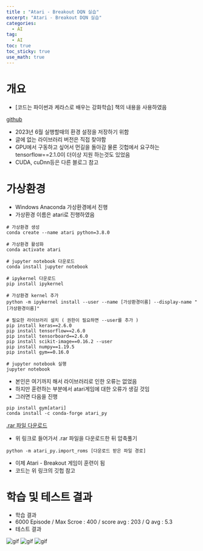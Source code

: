```yaml
---
title : "Atari - Breakout DQN 실습"
excerpt: "Atari - Breakout DQN 실습"
categories:
  - AI
tag:
  - AI
toc: true
toc_sticky: true
use_math: true
---
```


# 개요
- [코드는 파이썬과 케라스로 배우는 강화학습] 책의 내용을 사용하였음

[github][githublink]

[githublink]: https://github.com/rlcode/reinforcement-learning-kr-v2/tree/master/3-atari/1-breakout-dqn

- 2023년 6월 실행할때의 환경 설정을 저장하기 위함
- 글에 없는 라이브러리 버전은 직접 찾야함
- GPU에서 구동하고 싶어서 먼길을 돌아감 물론 깃헙에서 요구하는 tensorflow==2.1.0이 더이상 지원 하는것도 있었음
- CUDA, cuDnn등은 다른 블로그 참고


# 가상환경

- Windows Anaconda 가상환경에서 진행
- 가상환경 이름은 atari로 진행하였음

```
# 가상환경 생성
conda create --name atari python=3.8.0 

# 가상환경 활성화
conda activate atari

# jupyter notebook 다운로드
conda install jupyter notebook

# ipykernel 다운로드
pip install ipykernel

# 가상환경 kernel 추가
python -m ipykernel install --user --name [가상환경이름] --display-name "[가상환경이름]"

# 필요한 라이브러리 설치 ( 권한이 필요하면 --user를 추가 )
pip install keras==2.6.0
pip install tensorflow==2.6.0
pip install tensorboard==2.6.0
pip install scikit-image==0.16.2 --user
pip install numpy==1.19.5
pip install gym==0.16.0

# jupyter notebook 실행
jupyter notebook
```

- 본인은 여기까지 해서 라이브러리로 인한 오류는 없었음
- 하지만 훈련하는 부분에서 atari게임에 대한 오류가 생길 것임
- 그러면 다음을 진행

```
pip install gym[atari]
conda install -c conda-forge atari_py
```
[.rar 파일 다운로드][rarlink]

[rarlink]: http://www.atarimania.com/rom_collection_archive_atari_2600_roms.html ".rar 파일 다운로드"


- 위 링크로 들어가서 .rar 파일을 다운로드한 뒤 압축풀기

```
python -m atari_py.import_roms [다운로드 받은 파일 경로]
```

- 이제 Atari - Breakout 게임이 훈련이 됨
- 코드는 위 링크의 깃헙 참고

# 학습 및 테스트 결과

- 학습 결과
- 6000 Episode / Max Scroe : 400 / score avg : 203 / Q avg : 5.3
- 테스트 결과


![gif]({{site.url}}/assets/images/2023-06-27-ataribreakout/1.gif)
![gif]({{site.url}}/assets/images/2023-06-27-ataribreakout/2.gif)
![gif]({{site.url}}/assets/images/2023-06-27-ataribreakout/3.gif)